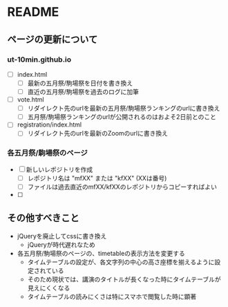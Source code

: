 # README

## ページの更新について

### ut-10min.github.io
- [ ] index.html
  - [ ] 最新の五月祭/駒場祭を日付を書き換え
  - [ ] 直近の五月祭/駒場祭を過去のログに加筆
- [ ] vote.html
  - [ ] リダイレクト先のurlを最新の五月祭/駒場祭ランキングのurlに書き換え
  - [ ] 五月祭/駒場祭ランキングのurlが公開されるのはおよそ2日前とのこと
- [ ] registration/index.html
  - [ ] リダイレクト先のurlを最新のZoomのurlに書き換え

### 各五月祭/駒場祭のページ
- [ ] 新しいレポジトリを作成
  - [ ] レポジトリ名は "mfXX" または "kfXX" (XXは番号)
  - [ ] ファイルは過去直近のmfXX/kfXXのレポジトリからコピーすればよい
- [ ] 


## その他すべきこと
- jQueryを廃止してcssに書き換え
  - jQueryが時代遅れなため
- 各五月祭/駒場祭のページの、timetableの表示方法を変更する
  - タイムテーブルの設定が、各文字列の中心の高さ座標を揃えるように設定されている
  - そのため現状では、講演のタイトルが長くなった時にタイムテーブルが見えにくくなる
  - タイムテーブルの読みにくさは特にスマホで閲覧した時に顕著